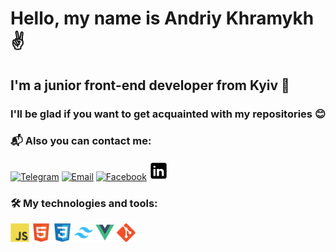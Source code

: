 # Hello, my name is Andriy Khramykh :v:
## I'm a junior front-end developer from Kyiv :city_sunset:
### I'll be glad if you want to get acquainted with my repositories :blush:



### :mailbox_with_mail: Also you can contact me:
[<img alt="Telegram" width="30" src="https://github.com/simple-icons/simple-icons/blob/develop/icons/telegram.svg"/>](https://t.me/Khram1997)
[<img alt="Email" width="30" src="https://github.com/simple-icons/simple-icons/blob/develop/icons/gmail.svg" />](mailto:khramykhandrey@gmail.com)
[<img alt="Facebook" width="30" src="https://github.com/simple-icons/simple-icons/blob/develop/icons/facebook.svg" />](https://www.facebook.com/andrey.khramykh.1/)
[<img alt="LinkedIn" width="30" src="https://github.com/simple-icons/simple-icons/blob/develop/icons/linkedin.svg" />](https://www.linkedin.com/in/andrey-khramykh-367387257/)

### :hammer_and_wrench: My technologies and tools:
<div>
  <img src="https://github.com/devicons/devicon/blob/master/icons/javascript/javascript-original.svg" title="JavaScript" alt="JavaScript" width="30" height="30"/>
  <img src="https://github.com/devicons/devicon/blob/master/icons/html5/html5-original.svg" title="HTML" alt="Html" width="30" height="30"/>
  <img src="https://github.com/devicons/devicon/blob/master/icons/css3/css3-original.svg" title="CSS" alt="Css" width="30" height="30"/>
  <img src="https://github.com/devicons/devicon/blob/master/icons/tailwindcss/tailwindcss-plain.svg" title="Tailwind" alt="Tailwind" width="30" height="30"/>
  <img src="https://github.com/devicons/devicon/blob/master/icons/vuejs/vuejs-original.svg" title="VUE.js" alt="Vue.js" width="30" height="30"/>
  <img src="https://github.com/devicons/devicon/blob/master/icons/git/git-original.svg" title="GIT" alt="Git" width="30" height="30"/>
</div>
